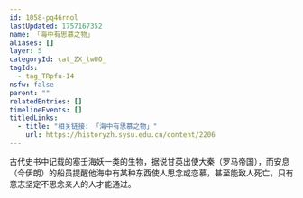 ```yaml
---
id: 1058-pq46rnol
lastUpdated: 1757167352
name: 「海中有思慕之物」
aliases: []
layer: 5
categoryId: cat_ZX_twUO_
tagIds:
  - tag_TRpfu-I4
nsfw: false
parent: ""
relatedEntries: []
timelineEvents: []
titledLinks:
  - title: "相关链接: 「海中有思慕之物」"
    url: https://historyzh.sysu.edu.cn/content/2206
---
```


古代史书中记载的塞壬海妖一类的生物，据说甘英出使大秦（罗马帝国），而安息（今伊朗）的船员提醒他海中有某种东西使人思念或恋慕，甚至能致人死亡，只有意志坚定不思念亲人的人才能通过。
